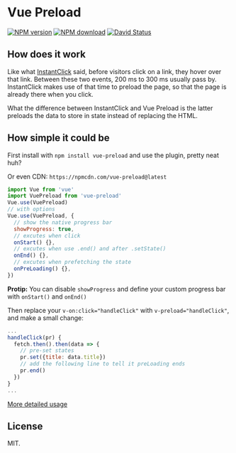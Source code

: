 # Vue Preload

[![NPM version](https://img.shields.io/npm/v/vue-preload.svg?style=flat-square)](https://www.npmjs.com/package/vue-preload)
[![NPM download](https://img.shields.io/npm/dm/vue-preload.svg?style=flat-square)](https://www.npmjs.com/package/vue-preload)
[![David Status](https://img.shields.io/david/egoist/vue-preload.svg?style=flat-square)](https://david-dm.org/egoist/vue-preload)

## How does it work

Like what [InstantClick](http://instantclick.io/) said, before visitors click on a link, they hover over that link. Between these two events, 200 ms to 300 ms usually pass by. InstantClick makes use of that time to preload the page, so that the page is already there when you click.

What the difference between InstantClick and Vue Preload is the latter preloads the data to store in state instead of replacing the HTML.

## How simple it could be

First install with `npm install vue-preload` and use the plugin, pretty neat huh?

Or even CDN: `https://npmcdn.com/vue-preload@latest`

```javascript
import Vue from 'vue'
import VuePreload from 'vue-preload'
Vue.use(VuePreload)
// with options
Vue.use(VuePreload, {
  // show the native progress bar
  showProgress: true,
  // excutes when click
  onStart() {},
  // excutes when use .end() and after .setState()
  onEnd() {},
  // excutes when prefetching the state
  onPreLoading() {},
})
```

**Protip:** You can disable `showProgress` and define your custom progress bar with `onStart()` and `onEnd()`

Then replace your `v-on:click="handleClick"` with `v-preload="handleClick"`, and make a small change:

```javascript
...
handleClick(pr) {
  fetch.then().then(data => {
    // pre-set states
    pr.set({title: data.title})
    // add the following line to tell it preLoading ends
    pr.end()
  })
}
...
```

[More detailed usage](/tests/_entry.js)

## License

MIT.
